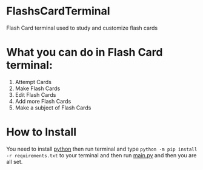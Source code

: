 # FlashsCardTerminal
<p>Flash Card terminal used to study and customize flash cards</p>

# What you can do in Flash Card terminal:
<ol>
  <li>Attempt Cards</li>
  <li>Make Flash Cards</li>
  <li>Edit Flash Cards</li>
  <li>Add more Flash Cards</li>
  <li>Make a subject of Flash Cards</li>
</ol>

# How to Install
<p>You need to install <a href="https://www.python.org/downloads/">python</a> then run terminal and type <code>python -m pip install -r requirements.txt</code> to your terminal and then run <a href="https://github.com/GerroPogi/FlashsCardTerminal/blob/main/main.py">main.py</a> and then you are all set.</p>
